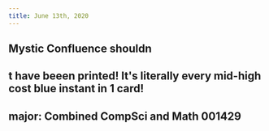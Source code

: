 ```yaml
---
title: June 13th, 2020
---
```


## Mystic Confluence shouldn

## t have beeen printed! It's literally every mid-high cost blue instant in 1 card!

## major: Combined CompSci and Math 001429

## 
